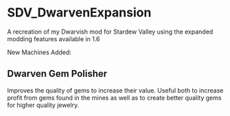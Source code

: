 # SDV_DwarvenExpansion
A recreation of my Dwarvish mod for Stardew Valley using the expanded modding features available in 1.6

New Machines Added:

Dwarven Gem Polisher
--------------------
Improves the quality of gems to increase their value.
Useful both to increase profit from gems found in the mines as well as to create better quality gems for higher quality jewelry.